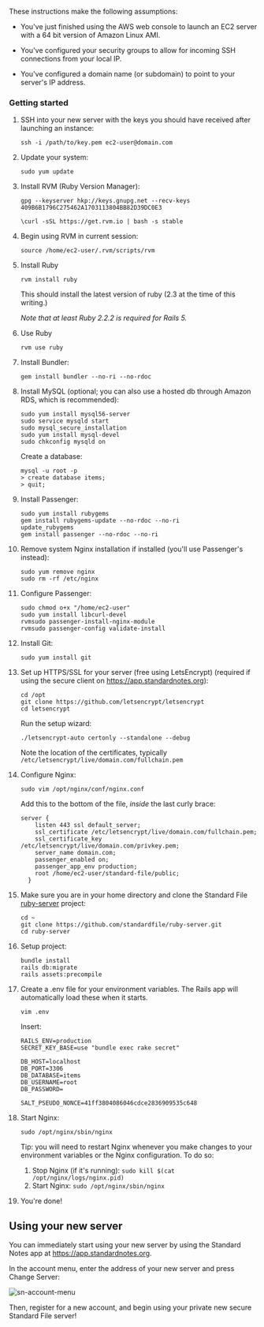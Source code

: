 These instructions make the following assumptions:
- You've just finished using the AWS web console to launch an EC2 server with a 64 bit version of Amazon Linux AMI.

- You've configured your security groups to allow for incoming SSH connections from your local IP.

- You've configured a domain name (or subdomain) to point to your server's IP address.

### Getting started

1. SSH into your new server with the keys you should have received after launching an instance:

	```
	ssh -i /path/to/key.pem ec2-user@domain.com
	```

1. Update your system:

	```
	sudo yum update
	```

1. Install RVM (Ruby Version Manager):

	```
	gpg --keyserver hkp://keys.gnupg.net --recv-keys 409B6B1796C275462A1703113804BB82D39DC0E3
	
	\curl -sSL https://get.rvm.io | bash -s stable
	```

1. Begin using RVM in current session:
	
	```
	source /home/ec2-user/.rvm/scripts/rvm
	```

1. Install Ruby

	```
	rvm install ruby
	```
	
	This should install the latest version of ruby (2.3 at the time of this writing.) 
	
	*Note that at least Ruby 2.2.2 is required for Rails 5.*

1. Use Ruby

	```
	rvm use ruby
	```

1. Install Bundler:
	
	```
	gem install bundler --no-ri --no-rdoc
	```

1. Install MySQL (optional; you can also use a hosted db through Amazon RDS, which is recommended):
	
	```
	sudo yum install mysql56-server
	sudo service mysqld start
	sudo mysql_secure_installation
	sudo yum install mysql-devel
	sudo chkconfig mysqld on
	```

	Create a database:

	```
	mysql -u root -p
	> create database items;
	> quit;
	```

1. Install Passenger:

	```
	sudo yum install rubygems
	gem install rubygems-update --no-rdoc --no-ri
	update_rubygems
	gem install passenger --no-rdoc --no-ri
	```

1. Remove system Nginx installation if installed (you'll use Passenger's instead):

	```
	sudo yum remove nginx
	sudo rm -rf /etc/nginx
	```

1. Configure Passenger:

	```
	sudo chmod o+x "/home/ec2-user"
	sudo yum install libcurl-devel
	rvmsudo passenger-install-nginx-module
	rvmsudo passenger-config validate-install
	```
	
1. Install Git:
	
	```
	sudo yum install git
	```

1. Set up HTTPS/SSL for your server (free using LetsEncrypt) (required if using the secure client on https://app.standardnotes.org):

	```
	cd /opt
	git clone https://github.com/letsencrypt/letsencrypt
	cd letsencrypt
	```

	Run the setup wizard:

	```
	./letsencrypt-auto certonly --standalone --debug
	```

	Note the location of the certificates, typically `/etc/letsencrypt/live/domain.com/fullchain.pem`


1. Configure Nginx:
	
	```
	sudo vim /opt/nginx/conf/nginx.conf
	```
	
	Add this to the bottom of the file, *inside* the last curly brace:
	
	```
	server {
	    listen 443 ssl default_server;
	    ssl_certificate /etc/letsencrypt/live/domain.com/fullchain.pem;
	    ssl_certificate_key /etc/letsencrypt/live/domain.com/privkey.pem;
	    server_name domain.com;
	    passenger_enabled on;
	    passenger_app_env production;
	    root /home/ec2-user/standard-file/public;
	  }
	```


1. Make sure you are in your home directory and clone the Standard File [ruby-server](https://github.com/standardfile/ruby-server) project:
	
	```
	cd ~
  	git clone https://github.com/standardfile/ruby-server.git
	cd ruby-server
	```

1. Setup project:
	```
	bundle install
	rails db:migrate
	rails assets:precompile
	```

1. Create a .env file for your environment variables. The Rails app will automatically load these when it starts.

	```
	vim .env
	```

	Insert:
	
	```
	RAILS_ENV=production
	SECRET_KEY_BASE=use "bundle exec rake secret"
	
	DB_HOST=localhost
	DB_PORT=3306
	DB_DATABASE=items
	DB_USERNAME=root
	DB_PASSWORD=

	SALT_PSEUDO_NONCE=41ff3804086046cdce2836909535c648
	```
	
1. Start Nginx:
	
	```
	sudo /opt/nginx/sbin/nginx
	```

	Tip: you will need to restart Nginx whenever you make changes to your environment variables or the Nginx configuration. To do so:
	1. Stop Nginx (if it's running): `sudo kill $(cat /opt/nginx/logs/nginx.pid)`
	2. Start Nginx: `sudo /opt/nginx/sbin/nginx`

1. You're done!

## Using your new server
You can immediately start using your new server by using the Standard Notes app at https://app.standardnotes.org.

In the account menu, enter the address of your new server and press Change Server:

![sn-account-menu](http://imgur.com/Pre6ffL.png)

Then, register for a new account, and begin using your private new secure Standard File server!